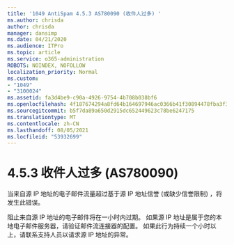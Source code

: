 ```yaml
---
title: '1049 AntiSpam 4.5.3 AS780090 (收件人过多) '
ms.author: chrisda
author: chrisda
manager: dansimp
ms.date: 04/21/2020
ms.audience: ITPro
ms.topic: article
ms.service: o365-administration
ROBOTS: NOINDEX, NOFOLLOW
localization_priority: Normal
ms.custom:
- "1049"
- "3100024"
ms.assetid: fa3d4be9-c90a-4926-9754-4b708b038bf6
ms.openlocfilehash: 4f187674294a8fd64b164697946ac0366b41f30894478fba3f37843730f445d8
ms.sourcegitcommit: b5f7da89a650d2915dc652449623c78be6247175
ms.translationtype: MT
ms.contentlocale: zh-CN
ms.lasthandoff: 08/05/2021
ms.locfileid: "53932699"
---
```

# <a name="453-too-many-recipients-as780090"></a>4.5.3 收件人过多 (AS780090) 

当来自源 IP 地址的电子邮件流量超过基于源 IP 地址信誉 (或缺少信誉限制) ，将发生此错误。

阻止来自源 IP 地址的电子邮件将在一小时内过期。 如果源 IP 地址是属于您的本地电子邮件服务器，请验证邮件流连接器的配置。 如果此行为持续一个小时以上，请联系支持人员以请求源 IP 地址的异常。
